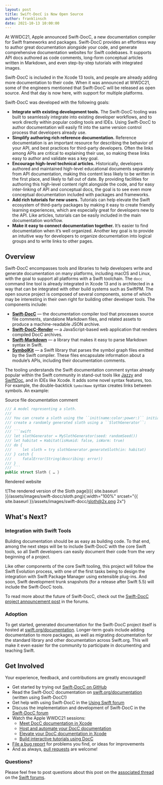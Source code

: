 ```yaml
---
layout: post
title: Swift-DocC is Now Open Source
author: franklinsch
date: 2021-10-13 10:00:00
---
```


At WWDC21, Apple announced Swift-DocC, a new documentation compiler for Swift frameworks and
packages. Swift-DocC provides an effortless way to author great documentation alongside your code,
and generate comprehensive documentation websites for Swift codebases. It supports API docs authored
as code comments, long-form conceptual articles written in Markdown, and even step-by-step tutorials
with integrated images.

Swift-DocC is included in the Xcode 13 tools, and people are already adding more documentation
to their code. When it was announced at WWDC21, some of the engineers mentioned that Swift-DocC will
be released as open source. And that day is now here, with support for multiple platforms.

Swift-DocC was developed with the following goals:

- **Integrate with existing development tools.** The Swift-DocC tooling was
built to seamlessly integrate into existing developer workflows, and to work
directly within popular coding tools and IDEs. Using Swift-DocC to author
documentation will easily fit into the same version control process that
developers already use.
- **Simplify authoring rich reference documentation.** Reference documentation
is an important resource for describing the behavior of your API, and best
practices for third-party developers. Often the links among APIs are critical
to explaining their use, so making these links easy to author and validate was
a key goal.
- **Encourage high-level technical articles.** Historically, developers
authored and maintained high-level educational documents separately from API
documentation, making this content less likely to be written in the first
place, and likely to fall out of date. By providing facilities for authoring
this high-level content right alongside the code, and for easy inter-linking of
API and conceptual docs, the goal is to see even more conceptual documentation
included with packages and frameworks.
- **Add rich tutorials for new users.** Tutorials can help elevate the Swift
ecosystem of third-party packages by making it easy to create friendly
learning experiences, which are especially great for developers new to the
API. Like articles, tutorials can be easily included in the main documentation
workflow.
- **Make it easy to connect documentation together.** It’s easier to find
documentation when it’s well organized. Another key goal is to provide an
intuitive way for developers to organize documentation into logical groups and
to write links to other pages.

## Overview

Swift-DocC encompasses tools and libraries to help developers write and
generate documentation on many platforms, including macOS and Linux, with the
goal to support all platforms with a Swift toolchain. The `docc` command line
tool is already integrated in Xcode 13 and is architected in a way that
can be integrated with other build systems such as SwiftPM. The open source
project is composed of several components, some of which may be interesting in
their own right for building other developer tools. The components include:

- [**Swift-DocC**](https://github.com/swiftlang/swift-docc) — the documentation compiler tool that processes source file
comments, standalone Markdown files, and related assets to produce a
machine-readable JSON archive.
- [**Swift-DocC-Render**](https://github.com/swiftlang/swift-docc-render) — a JavaScript-based web application that renders
compiled DocC archives.
- [**Swift-Markdown**](https://github.com/swiftlang/swift-markdown) — a library that makes it easy to parse Markdown syntax in
Swift.
- [**SymbolKit**](https://github.com/swiftlang/swift-docc-symbolkit) — a Swift library that parses the symbol graph files emitted by
the Swift compiler. These files encapsulate information about a module’s APIs,
including their documentation comments.

The tooling understands the Swift documentation comment syntax already popular
within the Swift community in stand-out tools like
[Jazzy](https://github.com/realm/jazzy) and
[SwiftDoc](https://github.com/SwiftDocOrg/swift-doc), and in IDEs like Xcode.
It adds some novel syntax features, too. For example, the double-backtick
<code>``SymbolName``</code> syntax creates links between symbols. An example:

Source file documentation comment

~~~swift
/// A model representing a sloth.
///
/// You can create a sloth using the ``init(name:color:power:)`` initializer, or
/// create a randomly generated sloth using a ``SlothGenerator``:
///
/// ```swift
/// let slothGenerator = MySlothGenerator(seed: randomSeed())
/// let habitat = Habitat(isHumid: false, isWarm: true)
/// do {
///     let sloth = try slothGenerator.generateSloth(in: habitat)
/// } catch {
///     fatalError(String(describing: error))
/// }
/// ```
public struct Sloth { … }
~~~

Rendered website

![The rendered version of the Sloth page]({{ site.baseurl }}/assets/images/swift-docc/sloth.png){:width="100%" srcset="{{ site.baseurl }}/assets/images/swift-docc/sloth@2x.png 2x"}

## What's Next?

### Integration with Swift Tools

Building documentation should be as easy as building code. To that end, among
the next steps will be to include Swift-DocC with the core Swift tools, so all
Swift developers can easily document their code from the very beginning of a
project.

Like other components of the core Swift tooling, this project will follow the
Swift Evolution process, with one of the first tasks being to design the
integration with Swift Package Manager using extensible plug-ins. And soon,
Swift development trunk snapshots (for a release after Swift 5.5) will include
the Swift-DocC tools.

To read more about the future of Swift-DocC, check out the [Swift-DocC project
announcement post](https://forums.swift.org/t/announcing-swift-docc) in the
forums.

### Adoption

To get started, generated documentation for the Swift-DocC project itself is hosted at
[swift.org/documentation](/documentation). Longer-term goals
include adding documentation to more packages, as well as migrating
documentation for the standard library and other documentation across
Swift.org. This will make it even easier for the community to participate in
documenting and teaching Swift.

## Get Involved

Your experience, feedback, and contributions are greatly encouraged!

* Get started by trying out [Swift-DocC on GitHub](https://github.com/swiftlang/swift-docc)
* Read the Swift-DocC documentation on [swift.org/documentation](/documentation/docc) (written using Swift-DocC!)
* Get help with using Swift-DocC in the [Using Swift forum](https://forums.swift.org/c/swift-users/15)
* Discuss the implementation and development of Swift-DocC in the [Swift-DocC forum](https://forums.swift.org/c/development/swift-docc)
* Watch the Apple WWDC21 sessions:
    * [Meet DocC documentation in Xcode](https://developer.apple.com/videos/play/wwdc2021/10166/)
    * [Host and automate your DocC documentation](https://developer.apple.com/videos/play/wwdc2021/10236/)
    * [Elevate your DocC documentation in Xcode](https://developer.apple.com/videos/play/wwdc2021/10167/)
    * [Build interactive tutorials using DocC](https://developer.apple.com/videos/play/wwdc2021/10235/)
* [File a bug report](https://bugs.swift.org/) for problems you find, or ideas for improvements
* And as always, [pull requests](https://github.com/swiftlang/swift-docc/pulls) are welcome!

### Questions?

Please feel free to post questions about this post on the [associated
thread](https://forums.swift.org/t/announcing-swift-docc) on the [Swift
forums](https://forums.swift.org/).
